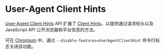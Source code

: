 # User-Agent Client Hints

[User-Agent Client Hints](https://wicg.github.io/ua-client-hints/) API 扩展了 [Client Hints](https://developer.mozilla.org/zh-CN/docs/Web/HTTP/Client_hints)，以提供通过请求标头以及 JavaScript API 公开浏览器和平台信息的方法。

可在 [Chromium](https://www.chromium.org/updates/ua-ch/) 中，通过 `--disable-features=UserAgentClientHint` 命令行标志关闭该功能。

